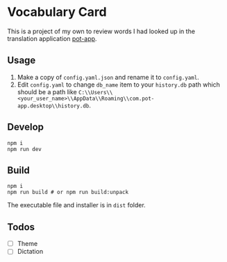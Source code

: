 # Vocabulary Card

This is a project of my own to review words I had looked up in the translation application [pot-app](https://github.com/pot-app/pot-desktop).

## Usage

1. Make a copy of `config.yaml.json` and rename it to `config.yaml`.
2. Edit `config.yaml` to change `db_name` item to your `history.db` path which should be a path like `C:\\Users\\<your_user_name>\\AppData\\Roaming\\com.pot-app.desktop\\history.db`.

## Develop

```shell
npm i
npm run dev
```

## Build

```shell
npm i
npm run build # or npm run build:unpack
```

The executable file and installer is in `dist` folder.

## Todos

- [ ] Theme
- [ ] Dictation